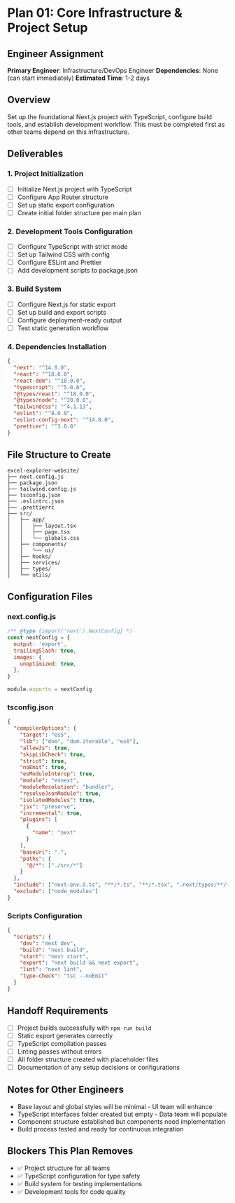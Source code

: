 # Plan 01: Core Infrastructure & Project Setup

## Engineer Assignment

**Primary Engineer**: Infrastructure/DevOps Engineer
**Dependencies**: None (can start immediately)
**Estimated Time**: 1-2 days

## Overview

Set up the foundational Next.js project with TypeScript, configure build tools, and establish development workflow. This must be completed first as other teams depend on this infrastructure.

## Deliverables

### 1. Project Initialization

- [ ] Initialize Next.js project with TypeScript
- [ ] Configure App Router structure
- [ ] Set up static export configuration
- [ ] Create initial folder structure per main plan

### 2. Development Tools Configuration

- [ ] Configure TypeScript with strict mode
- [ ] Set up Tailwind CSS with config
- [ ] Configure ESLint and Prettier
- [ ] Add development scripts to package.json

### 3. Build System

- [ ] Configure Next.js for static export
- [ ] Set up build and export scripts
- [ ] Configure deployment-ready output
- [ ] Test static generation workflow

### 4. Dependencies Installation

```json
{
  "next": "^14.0.0",
  "react": "^18.0.0",
  "react-dom": "^18.0.0",
  "typescript": "^5.0.0",
  "@types/react": "^18.0.0",
  "@types/node": "^20.0.0",
  "tailwindcss": "^4.1.13",
  "eslint": "^8.0.0",
  "eslint-config-next": "^14.0.0",
  "prettier": "^3.0.0"
}
```

## File Structure to Create

```
excel-explorer-website/
├── next.config.js
├── package.json
├── tailwind.config.js
├── tsconfig.json
├── .eslintrc.json
├── .prettierrc
├── src/
│   ├── app/
│   │   ├── layout.tsx
│   │   ├── page.tsx
│   │   └── globals.css
│   ├── components/
│   │   └── ui/
│   ├── hooks/
│   ├── services/
│   ├── types/
│   └── utils/
```

## Configuration Files

### next.config.js

```javascript
/** @type {import('next').NextConfig} */
const nextConfig = {
  output: 'export',
  trailingSlash: true,
  images: {
    unoptimized: true,
  },
}

module.exports = nextConfig
```

### tsconfig.json

```json
{
  "compilerOptions": {
    "target": "es5",
    "lib": ["dom", "dom.iterable", "es6"],
    "allowJs": true,
    "skipLibCheck": true,
    "strict": true,
    "noEmit": true,
    "esModuleInterop": true,
    "module": "esnext",
    "moduleResolution": "bundler",
    "resolveJsonModule": true,
    "isolatedModules": true,
    "jsx": "preserve",
    "incremental": true,
    "plugins": [
      {
        "name": "next"
      }
    ],
    "baseUrl": ".",
    "paths": {
      "@/*": ["./src/*"]
    }
  },
  "include": ["next-env.d.ts", "**/*.ts", "**/*.tsx", ".next/types/**/*.ts"],
  "exclude": ["node_modules"]
}
```

### Scripts Configuration

```json
{
  "scripts": {
    "dev": "next dev",
    "build": "next build",
    "start": "next start",
    "export": "next build && next export",
    "lint": "next lint",
    "type-check": "tsc --noEmit"
  }
}
```

## Handoff Requirements

- [ ] Project builds successfully with `npm run build`
- [ ] Static export generates correctly
- [ ] TypeScript compilation passes
- [ ] Linting passes without errors
- [ ] All folder structure created with placeholder files
- [ ] Documentation of any setup decisions or configurations

## Notes for Other Engineers

- Base layout and global styles will be minimal - UI team will enhance
- TypeScript interfaces folder created but empty - Data team will populate
- Component structure established but components need implementation
- Build process tested and ready for continuous integration

## Blockers This Plan Removes

- ✅ Project structure for all teams
- ✅ TypeScript configuration for type safety
- ✅ Build system for testing implementations
- ✅ Development tools for code quality
